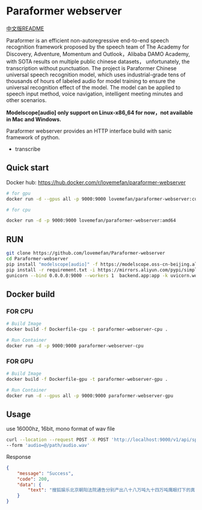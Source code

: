 # Paraformer webserver
[中文版README](README-ZH.md)


Paraformer is an efficient non-autoregressive end-to-end speech recognition framework proposed by the speech team of The Academy for Discovery, Adventure, Momentum and Outlook，Alibaba DAMO Academy, with SOTA results on multiple public chinese datasets，
unfortunately, the transcription without punctuation.
The project is Paraformer Chinese universal speech recognition model, which uses industrial-grade tens of thousands of hours of labeled audio for model training to ensure the universal recognition effect of the model.
The model can be applied to speech input method, voice navigation, intelligent meeting minutes and other scenarios.

**Modelscope[audio] only support on Linux-x86_64 for now，not available in Mac and Windows.**

Paraformer webserver provides an HTTP interface build with sanic framework of python.
* transcribe


## Quick start
Docker hub: https://hub.docker.com/r/lovemefan/paraformer-webserver

```bash
# for gpu
docker run -d --gpus all -p 9000:9000 lovemefan/paraformer-webserver:cuda-11.2

# for cpu

docker run -d -p 9000:9000 lovemefan/paraformer-webserver:amd64
```

## RUN
```bash
git clone https://github.com/lovemefan/Paraformer-webserver
cd Paraformer-webserver
pip install "modelscope[audio]" -f https://modelscope.oss-cn-beijing.aliyuncs.com/releases/repo.html -i https://mirrors.aliyun.com/pypi/simple 
pip install -r requirement.txt -i https://mirrors.aliyun.com/pypi/simple
gunicorn --bind 0.0.0.0:9000 --workers 1  backend.app:app -k uvicorn.workers.UvicornWorker
```

## Docker build
### FOR CPU
```bash
# Build Image
docker build -f Dockerfile-cpu -t paraformer-webserver-cpu .

# Run Container
docker run -d -p 9000:9000 paraformer-webserver-cpu
```

### FOR GPU
```bash
# Build Image
docker build -f Dockerfile-gpu -t paraformer-webserver-gpu .

# Run Container
docker run -d --gpus all -p 9000:9000 paraformer-webserver-gpu

```


## Usage
use 16000hz, 16bit, mono format of wav file
```bash
curl --location --request POST -X POST 'http://localhost:9000/v1/api/speech/recognition' \
--form 'audio=@/path/audio.wav'
```
Response

```json
{
	"message": "Success",
	"code": 200,
	"data": {
		"text": "搜狐娱乐北京朝阳法院通告分别产出八十八万吨九十四万吨鹰眼打下的真"
	}
}
```
